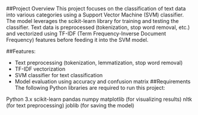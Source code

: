 ##Project Overview
This project focuses on the classification of text data into various categories using a Support Vector Machine (SVM) classifier. The model leverages the scikit-learn library for training and testing the classifier. Text data is preprocessed (tokenization, stop word removal, etc.) and vectorized using TF-IDF (Term Frequency-Inverse Document Frequency) features before feeding it into the SVM model.

##Features:
* Text preprocessing (tokenization, lemmatization, stop word removal)
* TF-IDF vectorization
* SVM classifier for text classification
* Model evaluation using accuracy and confusion matrix
##Requirements
The following Python libraries are required to run this project:

Python 3.x
scikit-learn
pandas
numpy
matplotlib (for visualizing results)
nltk (for text preprocessing)
joblib (for saving the model)

